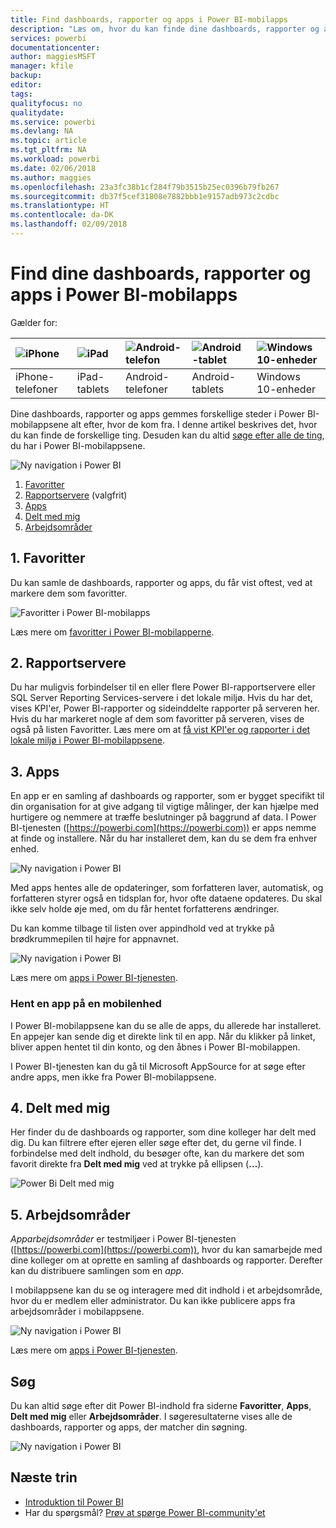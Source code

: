 ```yaml
---
title: Find dashboards, rapporter og apps i Power BI-mobilapps
description: "Læs om, hvor du kan finde dine dashboards, rapporter og apps i Power BI-mobilappsene, alt efter hvor de kom fra."
services: powerbi
documentationcenter: 
author: maggiesMSFT
manager: kfile
backup: 
editor: 
tags: 
qualityfocus: no
qualitydate: 
ms.service: powerbi
ms.devlang: NA
ms.topic: article
ms.tgt_pltfrm: NA
ms.workload: powerbi
ms.date: 02/06/2018
ms.author: maggies
ms.openlocfilehash: 23a3fc38b1cf284f79b3515b25ec0396b79fb267
ms.sourcegitcommit: db37f5cef31808e7882bbb1e9157adb973c2cdbc
ms.translationtype: HT
ms.contentlocale: da-DK
ms.lasthandoff: 02/09/2018
---
```

# <a name="find-your-dashboards-reports-and-apps-in-the-power-bi-mobile-apps"></a>Find dine dashboards, rapporter og apps i Power BI-mobilapps
Gælder for:

| ![iPhone](media/mobile-apps-find-content-mobile-devices/iphone-logo-50-px.png) | ![iPad](media/mobile-apps-find-content-mobile-devices/ipad-logo-50-px.png) | ![Android-telefon](media/mobile-apps-find-content-mobile-devices/android-phone-logo-50-px.png) | ![Android-tablet](media/mobile-apps-find-content-mobile-devices/android-tablet-logo-50-px.png) | ![Windows 10-enheder](media/mobile-apps-find-content-mobile-devices/win-10-logo-50-px.png) |
|:--- |:--- |:--- |:--- |:--- |
| iPhone-telefoner |iPad-tablets |Android-telefoner |Android-tablets |Windows 10-enheder |

Dine dashboards, rapporter og apps gemmes forskellige steder i Power BI-mobilappsene alt efter, hvor de kom fra. I denne artikel beskrives det, hvor du kan finde de forskellige ting. Desuden kan du altid [søge efter alle de ting](mobile-apps-find-content-mobile-devices.md#search), du har i Power BI-mobilappsene. 

![Ny navigation i Power BI](media/mobile-apps-find-content-mobile-devices/power-bi-mobile-find-content.png)

1. [Favoritter](mobile-apps-find-content-mobile-devices.md#1-favorites)
2. [Rapportservere](mobile-apps-find-content-mobile-devices.md#2-report-servers) (valgfrit)
3. [Apps](mobile-apps-find-content-mobile-devices.md#3-apps)
4. [Delt med mig](mobile-apps-find-content-mobile-devices.md#4-shared-with-me)
5. [Arbejdsområder](mobile-apps-find-content-mobile-devices.md#5-workspaces)

## <a name="1-favorites"></a>1. Favoritter
Du kan samle de dashboards, rapporter og apps, du får vist oftest, ved at markere dem som favoritter. 

![Favoritter i Power BI-mobilapps](media/mobile-apps-find-content-mobile-devices/power-bi-android-favorites-reports.png)

Læs mere om [favoritter i Power BI-mobilapperne](mobile-apps-favorites.md).

## <a name="2-report-servers"></a>2. Rapportservere
Du har muligvis forbindelser til en eller flere Power BI-rapportservere eller SQL Server Reporting Services-servere i det lokale miljø. Hvis du har det, vises KPI'er, Power BI-rapporter og sideinddelte rapporter på serveren her. Hvis du har markeret nogle af dem som favoritter på serveren, vises de også på listen Favoritter. Læs mere om at [få vist KPI'er og rapporter i det lokale miljø i Power BI-mobilappsene](mobile-app-ssrs-kpis-mobile-on-premises-reports.md).

## <a name="3-apps"></a>3. Apps
En app er en samling af dashboards og rapporter, som er bygget specifikt til din organisation for at give adgang til vigtige målinger, der kan hjælpe med hurtigere og nemmere at træffe beslutninger på baggrund af data. I Power BI-tjenesten ([https://powerbi.com](https://powerbi.com)) er apps nemme at finde og installere. Når du har installeret dem, kan du se dem fra enhver enhed. 

![Ny navigation i Power BI](media/mobile-apps-find-content-mobile-devices/power-bi-apps-mobile-apps.png)

Med apps hentes alle de opdateringer, som forfatteren laver, automatisk, og forfatteren styrer også en tidsplan for, hvor ofte dataene opdateres. Du skal ikke selv holde øje med, om du får hentet forfatterens ændringer.

Du kan komme tilbage til listen over appindhold ved at trykke på brødkrummepilen til højre for appnavnet.

![Ny navigation i Power BI](media/mobile-apps-find-content-mobile-devices/power-bi-it-spend-app-android.png)

Læs mere om [apps i Power BI-tjenesten](service-install-use-apps.md).

### <a name="get-an-app-on-a-mobile-device"></a>Hent en app på en mobilenhed
I Power BI-mobilappsene kan du se alle de apps, du allerede har installeret. En appejer kan sende dig et direkte link til en app. Når du klikker på linket, bliver appen hentet til din konto, og den åbnes i Power BI-mobilappen. 

I Power BI-tjenesten kan du gå til Microsoft AppSource for at søge efter andre apps, men ikke fra Power BI-mobilappsene. 

## <a name="4-shared-with-me"></a>4. Delt med mig
Her finder du de dashboards og rapporter, som dine kolleger har delt med dig. Du kan filtrere efter ejeren eller søge efter det, du gerne vil finde. I forbindelse med delt indhold, du besøger ofte, kan du markere det som favorit direkte fra **Delt med mig** ved at trykke på ellipsen (**…**).

![Power Bi Delt med mig](media/mobile-apps-find-content-mobile-devices/power-bi-android-shared-fave.png)

## <a name="5-workspaces"></a>5. Arbejdsområder
*Apparbejdsområder* er testmiljøer i Power BI-tjenesten ([https://powerbi.com](https://powerbi.com)), hvor du kan samarbejde med dine kolleger om at oprette en samling af dashboards og rapporter. Derefter kan du distribuere samlingen som en *app*. 

I mobilappsene kan du se og interagere med dit indhold i et arbejdsområde, hvor du er medlem eller administrator. Du kan ikke publicere apps fra arbejdsområder i mobilappsene.

![Ny navigation i Power BI](media/mobile-apps-find-content-mobile-devices/power-bi-mobile-workspaces-home-android.png)

Læs mere om [apps i Power BI-tjenesten](service-install-use-apps.md).

## <a name="search"></a>Søg
Du kan altid søge efter dit Power BI-indhold fra siderne **Favoritter**, **Apps**, **Delt med mig** eller **Arbejdsområder**. I søgeresultaterne vises alle de dashboards, rapporter og apps, der matcher din søgning. 

![Ny navigation i Power BI](media/mobile-apps-find-content-mobile-devices/power-bi-mobile-search.png)

## <a name="next-steps"></a>Næste trin
* [Introduktion til Power BI](service-get-started.md)
* Har du spørgsmål? [Prøv at spørge Power BI-community'et](http://community.powerbi.com/)

